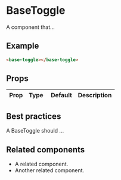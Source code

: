 # BaseToggle

A component that...

## Example

```html
<base-toggle></base-toggle>
```

## Props

| Prop | Type |  Default | Description |
| ---- | ---- | -------- | ----------- |


## Best practices

A BaseToggle should ...

## Related components

- A related component.
- Another related component.

